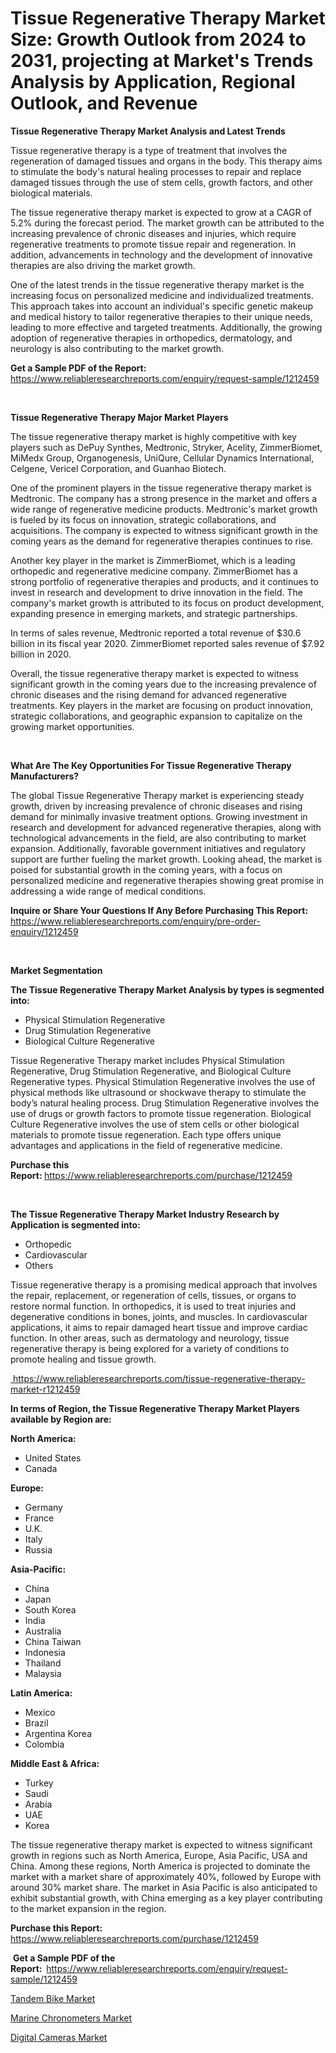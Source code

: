 <p><h1>Tissue Regenerative Therapy Market Size: Growth Outlook from 2024 to 2031, projecting at Market's Trends Analysis by Application, Regional Outlook, and Revenue</h1></p><p><strong>Tissue Regenerative Therapy Market Analysis and Latest Trends</strong></p>
<p><p>Tissue regenerative therapy is a type of treatment that involves the regeneration of damaged tissues and organs in the body. This therapy aims to stimulate the body's natural healing processes to repair and replace damaged tissues through the use of stem cells, growth factors, and other biological materials.</p><p>The tissue regenerative therapy market is expected to grow at a CAGR of 5.2% during the forecast period. The market growth can be attributed to the increasing prevalence of chronic diseases and injuries, which require regenerative treatments to promote tissue repair and regeneration. In addition, advancements in technology and the development of innovative therapies are also driving the market growth.</p><p>One of the latest trends in the tissue regenerative therapy market is the increasing focus on personalized medicine and individualized treatments. This approach takes into account an individual's specific genetic makeup and medical history to tailor regenerative therapies to their unique needs, leading to more effective and targeted treatments. Additionally, the growing adoption of regenerative therapies in orthopedics, dermatology, and neurology is also contributing to the market growth.</p></p>
<p><strong>Get a Sample PDF of the Report:&nbsp;</strong> <a href="https://www.reliableresearchreports.com/enquiry/request-sample/1212459">https://www.reliableresearchreports.com/enquiry/request-sample/1212459</a></p>
<p>&nbsp;</p>
<p><strong>Tissue Regenerative Therapy Major Market Players</strong></p>
<p><p>The tissue regenerative therapy market is highly competitive with key players such as DePuy Synthes, Medtronic, Stryker, Acelity, ZimmerBiomet, MiMedx Group, Organogenesis, UniQure, Cellular Dynamics International, Celgene, Vericel Corporation, and Guanhao Biotech.</p><p>One of the prominent players in the tissue regenerative therapy market is Medtronic. The company has a strong presence in the market and offers a wide range of regenerative medicine products. Medtronic's market growth is fueled by its focus on innovation, strategic collaborations, and acquisitions. The company is expected to witness significant growth in the coming years as the demand for regenerative therapies continues to rise.</p><p>Another key player in the market is ZimmerBiomet, which is a leading orthopedic and regenerative medicine company. ZimmerBiomet has a strong portfolio of regenerative therapies and products, and it continues to invest in research and development to drive innovation in the field. The company's market growth is attributed to its focus on product development, expanding presence in emerging markets, and strategic partnerships.</p><p>In terms of sales revenue, Medtronic reported a total revenue of $30.6 billion in its fiscal year 2020. ZimmerBiomet reported sales revenue of $7.92 billion in 2020.</p><p>Overall, the tissue regenerative therapy market is expected to witness significant growth in the coming years due to the increasing prevalence of chronic diseases and the rising demand for advanced regenerative treatments. Key players in the market are focusing on product innovation, strategic collaborations, and geographic expansion to capitalize on the growing market opportunities.</p></p>
<p>&nbsp;</p>
<p><strong>What Are The Key Opportunities For Tissue Regenerative Therapy Manufacturers?</strong></p>
<p><p>The global Tissue Regenerative Therapy market is experiencing steady growth, driven by increasing prevalence of chronic diseases and rising demand for minimally invasive treatment options. Growing investment in research and development for advanced regenerative therapies, along with technological advancements in the field, are also contributing to market expansion. Additionally, favorable government initiatives and regulatory support are further fueling the market growth. Looking ahead, the market is poised for substantial growth in the coming years, with a focus on personalized medicine and regenerative therapies showing great promise in addressing a wide range of medical conditions.</p></p>
<p><strong>Inquire or Share Your Questions If Any Before Purchasing This Report:</strong> <a href="https://www.reliableresearchreports.com/enquiry/pre-order-enquiry/1212459">https://www.reliableresearchreports.com/enquiry/pre-order-enquiry/1212459</a></p>
<p>&nbsp;</p>
<p><strong>Market Segmentation</strong></p>
<p><strong>The Tissue Regenerative Therapy Market Analysis by types is segmented into:</strong></p>
<p><ul><li>Physical Stimulation Regenerative</li><li>Drug Stimulation Regenerative</li><li>Biological Culture Regenerative</li></ul></p>
<p><p>Tissue Regenerative Therapy market includes Physical Stimulation Regenerative, Drug Stimulation Regenerative, and Biological Culture Regenerative types. Physical Stimulation Regenerative involves the use of physical methods like ultrasound or shockwave therapy to stimulate the body’s natural healing process. Drug Stimulation Regenerative involves the use of drugs or growth factors to promote tissue regeneration. Biological Culture Regenerative involves the use of stem cells or other biological materials to promote tissue regeneration. Each type offers unique advantages and applications in the field of regenerative medicine.</p></p>
<p><strong>Purchase this Report:&nbsp;</strong><a href="https://www.reliableresearchreports.com/purchase/1212459">https://www.reliableresearchreports.com/purchase/1212459</a></p>
<p>&nbsp;</p>
<p><strong>The Tissue Regenerative Therapy Market Industry Research by Application is segmented into:</strong></p>
<p><ul><li>Orthopedic</li><li>Cardiovascular</li><li>Others</li></ul></p>
<p><p>Tissue regenerative therapy is a promising medical approach that involves the repair, replacement, or regeneration of cells, tissues, or organs to restore normal function. In orthopedics, it is used to treat injuries and degenerative conditions in bones, joints, and muscles. In cardiovascular applications, it aims to repair damaged heart tissue and improve cardiac function. In other areas, such as dermatology and neurology, tissue regenerative therapy is being explored for a variety of conditions to promote healing and tissue growth.</p></p>
<p><a href="https://www.reliableresearchreports.com/tissue-regenerative-therapy-market-r1212459">&nbsp;https://www.reliableresearchreports.com/tissue-regenerative-therapy-market-r1212459</a></p>
<p><strong>In terms of Region, the Tissue Regenerative Therapy Market Players available by Region are:</strong></p>
<p>
    <p> <strong> North America: </strong>
        <ul>
            <li>United States</li>
            <li>Canada</li>
        </ul>
        </p> 
    <p> <strong> Europe: </strong>
        <ul>
            <li>Germany</li>
            <li>France</li>
            <li>U.K.</li>
            <li>Italy</li>
            <li>Russia</li>
        </ul>
        </p> 
    <p> <strong> Asia-Pacific: </strong>
        <ul>
            <li>China</li>
            <li>Japan</li>
            <li>South Korea</li>
            <li>India</li>
            <li>Australia</li>
            <li>China Taiwan</li>
            <li>Indonesia</li>
            <li>Thailand</li>
            <li>Malaysia</li>
        </ul>
        </p> 
    <p> <strong> Latin America: </strong>
        <ul>
            <li>Mexico</li>
            <li>Brazil</li>
            <li>Argentina Korea</li>
            <li>Colombia</li>
        </ul>
        </p> 
    <p> <strong> Middle East & Africa: </strong>
        <ul>
            <li>Turkey</li>
            <li>Saudi</li>
            <li>Arabia</li>
            <li>UAE</li>
            <li>Korea</li>
        </ul>
    </p>
    </p>
<p><p>The tissue regenerative therapy market is expected to witness significant growth in regions such as North America, Europe, Asia Pacific, USA and China. Among these regions, North America is projected to dominate the market with a market share of approximately 40%, followed by Europe with around 30% market share. The market in Asia Pacific is also anticipated to exhibit substantial growth, with China emerging as a key player contributing to the market expansion in the region.</p></p>
<p><strong>Purchase this Report: </strong><a href="https://www.reliableresearchreports.com/purchase/1212459">https://www.reliableresearchreports.com/purchase/1212459</a></p>
<p>&nbsp;<strong>Get a Sample PDF of the Report:&nbsp;&nbsp;</strong><a href="https://www.reliableresearchreports.com/enquiry/request-sample/1212459">https://www.reliableresearchreports.com/enquiry/request-sample/1212459</a></p>
<p><strong></strong></p>
<p><p><a href="https://medium.com/@jsksk366/tandem-bike-market-forecasts-market-trends-and-impact-analysis-2024-2031-1fb4394561fa">Tandem Bike Market</a></p><p><a href="https://medium.com/@philipwolf61/marine-chronometers-market-outlook-and-forecast-from-2024-to-2031-df4a2f0c80df">Marine Chronometers Market</a></p><p><a href="https://medium.com/@williambatz78/digital-cameras-market-forecasts-market-trends-and-impact-analysis-2024-2031-509a2b27b859">Digital Cameras Market</a></p></p>